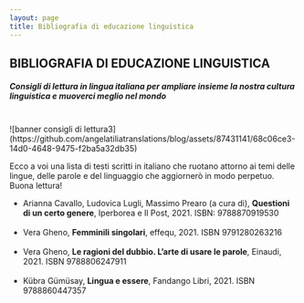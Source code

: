 ```yaml
---
layout: page
title: Bibliografia di educazione linguistica
---
```

## BIBLIOGRAFIA DI EDUCAZIONE LINGUISTICA
##### Consigli di lettura in lingua italiana per ampliare insieme la nostra cultura linguistica e muoverci meglio nel mondo
<BR>
![banner consigli di lettura3](https://github.com/angelatiliatranslations/blog/assets/87431141/68c06ce3-14d0-4648-9475-f2ba5a32db35)
<p>
Ecco a voi una lista di testi scritti in italiano che ruotano attorno ai temi delle lingue, delle parole e del linguaggio che aggiornerò in modo perpetuo. Buona lettura!
</p>
<ul>
  <li>Arianna Cavallo, Ludovica Lugli, Massimo Prearo (a cura di), <b>Questioni di un certo genere</b>, Iperborea e Il Post, 2021. ISBN: 9788870919530</li>
  <br>
  <li>Vera Gheno, <b>Femminili singolari</b>, effequ, 2021. ISBN 9791280263216</li>
  <br>
  <li>Vera Gheno, <b>Le ragioni del dubbio. L’arte di usare le parole</b>, Einaudi, 2021. ISBN 9788806247911</li>
  <br>
  <li>Kübra Gümüsay, <b>Lingua e essere</b>, Fandango Libri, 2021. ISBN 9788860447357</li>
</ul>
